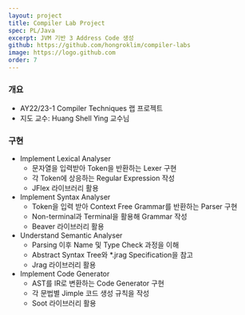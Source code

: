 ```yaml
---
layout: project
title: Compiler Lab Project
spec: PL/Java
excerpt: JVM 기반 3 Address Code 생성
github: https://github.com/hongroklim/compiler-labs
image: https://logo.github.com
order: 7
---
```


### 개요

* AY22/23-1 Compiler Techniques 랩 프로젝트
* 지도 교수: Huang Shell Ying 교수님

### 구현

* Implement Lexical Analyser
  * 문자열을 입력받아 Token을 반환하는 Lexer 구현
  * 각 Token에 상응하는 Regular Expression 작성
  * JFlex 라이브러리 활용
* Implement Syntax Analyser
  * Token을 입력 받아 Context Free Grammar를 반환하는 Parser 구현
  * Non-terminal과 Terminal을 활용해 Grammar 작성
  * Beaver 라이브러리 활용
* Understand Semantic Analyser
  * Parsing 이후 Name 및 Type Check 과정을 이해
  * Abstract Syntax Tree와 *.jrag Specification을 참고
  * Jrag 라이브러리 활용
* Implement Code Generator
  * AST를 IR로 변환하는 Code Generator 구현
  * 각 문법별 Jimple 코드 생성 규칙을 작성
  * Soot 라이브러리 활용
